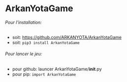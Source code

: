 # ArkanYotaGame

###### Pour l'installation:        
- soit:  https://github.com/ARKANYOTA/ArkanYotaGame    
- soit:  ```pip3 install ArkanYotaGame```    
###### Pour lancer le jeu:   
- pour github: launcer ArkanYotaGame/__init__.py   
- pour pip: ```import ArkanYotaGame```    


